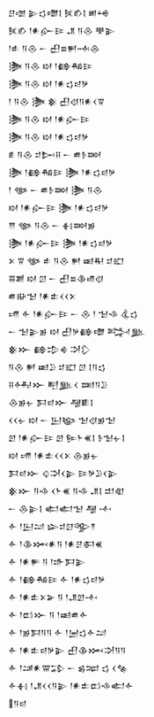 <div class='block'>
<div class='line'>𒆪𒌝 𒉌𒌓𒈩𒋙 𒍮𒁓𒋙 𒅖𒆲</div>
<div class='line'>𒍮𒁓 𒁹𒀭𒅎𒄿 𒂗 𒀀𒊮 𒋧𒉌</div>
<div class='line'>𒁹𒑐 𒀀𒊮 𒀸 𒌷𒊺𒂍𒁄𒁲</div>
<div class='line'>𒋦 𒀀𒊮 𒊭 𒁹𒂵𒄀𒄿</div>
<div class='line'>𒋦 𒀀𒊮 𒊭 𒁹𒀭𒌓𒁀𒃻</div>
<div class='line'>𒁹 𒀀𒊮 𒋦 𒆜 𒌷𒋼𒀀𒀭𒌋𒐊</div>
<div class='line'>𒋦 𒀀𒊮 𒊭 𒁹𒀭𒅎𒄿</div>
<div class='line'>𒋦 𒀀𒊮 𒊭 𒁹𒀭𒌓𒁀𒃻</div>
<div class='line'>𒑑 𒀀𒊮 𒄑𒄖𒍝 𒀸 𒌑𒊩𒇷</div>
<div class='line'>𒋦 𒁹𒂵𒄀𒄿 𒋦 𒁹𒀭𒌓𒁀𒃻</div>
<div class='line'>𒁹 𒀲 𒀸 𒌑𒊩𒇷 𒋦 𒀀𒊮</div>
<div class='line'>𒊭 𒁹𒀭𒅎𒄿 𒋦 𒁹𒀭𒌓𒁀𒃻</div>
<div class='line'>𒐈 𒀲 𒀀𒊮 𒀸 𒈬𒇷𒂊</div>
<div class='line'>𒋦 𒁹𒀭𒅎𒄿 𒋦 𒁹𒀭𒌓𒁀𒃻</div>
<div class='line'>𒉽 𒐊 𒀲 𒑐 𒀀𒊮 𒂍 𒀜𒊑 𒄑𒊬</div>
<div class='line'>𒐋𒋢 𒊭 𒇥 𒀸 𒌷𒊺𒆠𒈛𒋼</div>
<div class='line'>𒌑𒄫𒈠 𒁹𒀭𒉺𒌋𒌋𒉽</div>
<div class='line'>𒋬 𒅆 𒁹𒀭𒅎𒄿 𒀸 𒊮 𒁹 𒈠𒈾 𒆬𒌓</div>
<div class='line'>𒀸 𒈠𒉌𒂊 𒊭 𒌷𒃻𒂵𒈩 𒅋𒆥</div>
<div class='line'>𒆜𒁍 𒂵𒄠𒄯 𒋫𒁷</div>
<div class='line'>𒀀𒊮 𒂍 𒀜𒊒 𒄑𒊬 𒇥 𒋙𒀀𒌓</div>
<div class='line'>𒍝𒅈𒁍 𒋃𒆥𒌋 𒌅𒀀𒊒</div>
<div class='line'>𒁲𒂊𒉡 𒁕𒁀𒁍 𒆷𒀾𒋙</div>
<div class='line'>𒌋𒌋𒉡 𒊭 𒀸 𒌨𒆧 𒈠𒋼𒂊𒈠</div>
<div class='line'>𒇻 𒁹𒀭𒅎𒄿 𒇻 𒌉𒈨𒌍𒋙 𒊩𒈠𒉡𒋙</div>
<div class='line'>𒊭 𒋬 𒁹𒀭𒉺𒌋𒌋𒉽 𒁲𒂊𒉡</div>
<div class='line'>𒁕𒁀𒁍 𒌒𒋫𒌋𒉌 𒄿𒃻𒊒𒌋𒉌</div>
<div class='line'>𒆜𒁍 𒀀𒈾 𒌋𒈨𒌍 𒀀𒈾 𒂗𒋙 𒄥𒊏</div>
<div class='line'>𒀸 𒁲𒉌𒋙 𒅗𒅗𒈠 𒆷 𒋾</div>
<div class='line'>𒅆 𒁹𒌨𒁺 𒇽𒄑𒇀𒄊𒈫</div>
<div class='line'>𒅆 𒁹𒆠𒈲𒀭𒀀 𒁹𒀭𒆪𒀳𒌍</div>
<div class='line'>𒅆 𒁹𒀭𒊓 𒀀 𒁹𒈥𒁕𒉌</div>
<div class='line'>𒅆 𒁹𒂵𒄀𒄿 𒅆 𒁹𒀭𒌓𒁀𒃻</div>
<div class='line'>𒅆 𒁹𒀭𒉺𒉽𒅕 𒀀 𒁹𒂗𒇻𒋾</div>
<div class='line'>𒅆 𒁹𒆗𒁍 𒀀 𒁹𒀜𒌑𒅆</div>
<div class='line'>𒅆 𒁹𒂊𒁕𒀀𒀀 𒅆 𒁹𒅁𒌓𒅆𒁺</div>
<div class='line'>𒅆 𒁹𒀭𒉺𒁀𒃻𒉌 𒌷𒆠𒈲𒋫𒀀𒀀</div>
<div class='line'>𒅆 𒁹𒁼𒀭𒐌𒁉 𒀸 𒌗𒉈 𒌓 𒌋𒆚</div>
<div class='line'>𒅆𒈬 𒁹𒂗𒌋𒌋𒀀𒉌 𒁹𒀭𒉺𒆗𒈾𒅗𒅆</div>
<div class='line'>𒀀𒁀</div>
</div>